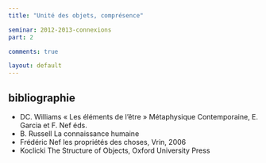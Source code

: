 ```yaml
---
title: "Unité des objets, comprésence"

seminar: 2012-2013-connexions
part: 2

comments: true

layout: default
---
```


## bibliographie

- DC. Williams « Les éléments de l’être » Métaphysique Contemporaine, E. Garcia et F. Nef éds.
- B. Russell La connaissance humaine
- Frédéric Nef les propriétés des choses, Vrin, 2006
- Koclicki The Structure of Objects, Oxford University Press